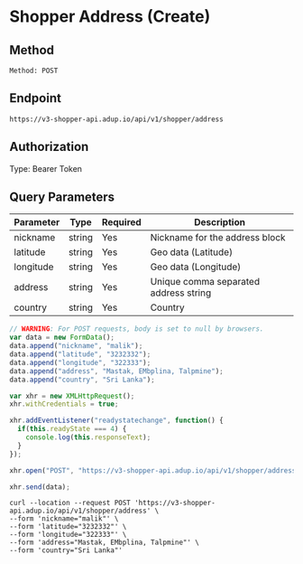# Shopper Address (Create)

## Method
`Method: POST`

## Endpoint

`https://v3-shopper-api.adup.io/api/v1/shopper/address`

## Authorization

Type: Bearer Token

## Query Parameters

Parameter | Type | Required | Description
--------- | ------- |  ------- | -----------
nickname | string | Yes | Nickname for the address block
latitude | string | Yes | Geo data (Latitude)
longitude | string | Yes | Geo data (Longitude)
address | string | Yes | Unique comma separated address string
country | string | Yes | Country

```javascript
// WARNING: For POST requests, body is set to null by browsers.
var data = new FormData();
data.append("nickname", "malik");
data.append("latitude", "3232332");
data.append("longitude", "322333");
data.append("address", "Mastak, EMbplina, Talpmine");
data.append("country", "Sri Lanka");

var xhr = new XMLHttpRequest();
xhr.withCredentials = true;

xhr.addEventListener("readystatechange", function() {
  if(this.readyState === 4) {
    console.log(this.responseText);
  }
});

xhr.open("POST", "https://v3-shopper-api.adup.io/api/v1/shopper/address");

xhr.send(data);
```

```shell
curl --location --request POST 'https://v3-shopper-api.adup.io/api/v1/shopper/address' \
--form 'nickname="malik"' \
--form 'latitude="3232332"' \
--form 'longitude="322333"' \
--form 'address="Mastak, EMbplina, Talpmine"' \
--form 'country="Sri Lanka"'
```